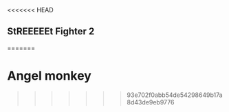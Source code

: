 <<<<<<< HEAD
## StREEEEEt Fighter 2
=======
# Angel monkey

>>>>>>> 93e702f0abb54de54298649b17a8d43de9eb9776
